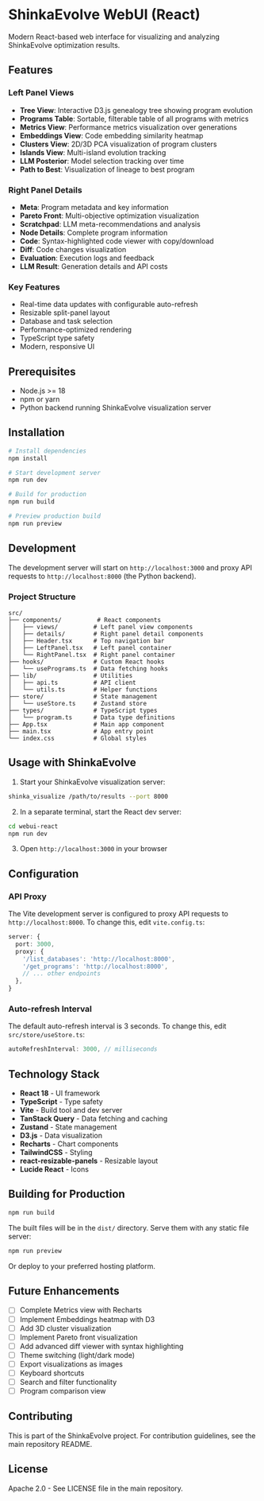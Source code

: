 # ShinkaEvolve WebUI (React)

Modern React-based web interface for visualizing and analyzing ShinkaEvolve optimization results.

## Features

### Left Panel Views
- **Tree View**: Interactive D3.js genealogy tree showing program evolution
- **Programs Table**: Sortable, filterable table of all programs with metrics
- **Metrics View**: Performance metrics visualization over generations
- **Embeddings View**: Code embedding similarity heatmap
- **Clusters View**: 2D/3D PCA visualization of program clusters
- **Islands View**: Multi-island evolution tracking
- **LLM Posterior**: Model selection tracking over time
- **Path to Best**: Visualization of lineage to best program

### Right Panel Details
- **Meta**: Program metadata and key information
- **Pareto Front**: Multi-objective optimization visualization
- **Scratchpad**: LLM meta-recommendations and analysis
- **Node Details**: Complete program information
- **Code**: Syntax-highlighted code viewer with copy/download
- **Diff**: Code changes visualization
- **Evaluation**: Execution logs and feedback
- **LLM Result**: Generation details and API costs

### Key Features
- Real-time data updates with configurable auto-refresh
- Resizable split-panel layout
- Database and task selection
- Performance-optimized rendering
- TypeScript type safety
- Modern, responsive UI

## Prerequisites

- Node.js >= 18
- npm or yarn
- Python backend running ShinkaEvolve visualization server

## Installation

```bash
# Install dependencies
npm install

# Start development server
npm run dev

# Build for production
npm run build

# Preview production build
npm run preview
```

## Development

The development server will start on `http://localhost:3000` and proxy API requests to `http://localhost:8000` (the Python backend).

### Project Structure

```
src/
├── components/          # React components
│   ├── views/          # Left panel view components
│   ├── details/        # Right panel detail components
│   ├── Header.tsx      # Top navigation bar
│   ├── LeftPanel.tsx   # Left panel container
│   └── RightPanel.tsx  # Right panel container
├── hooks/              # Custom React hooks
│   └── usePrograms.ts  # Data fetching hooks
├── lib/                # Utilities
│   ├── api.ts          # API client
│   └── utils.ts        # Helper functions
├── store/              # State management
│   └── useStore.ts     # Zustand store
├── types/              # TypeScript types
│   └── program.ts      # Data type definitions
├── App.tsx             # Main app component
├── main.tsx            # App entry point
└── index.css           # Global styles
```

## Usage with ShinkaEvolve

1. Start your ShinkaEvolve visualization server:
```bash
shinka_visualize /path/to/results --port 8000
```

2. In a separate terminal, start the React dev server:
```bash
cd webui-react
npm run dev
```

3. Open `http://localhost:3000` in your browser

## Configuration

### API Proxy

The Vite development server is configured to proxy API requests to `http://localhost:8000`. To change this, edit `vite.config.ts`:

```typescript
server: {
  port: 3000,
  proxy: {
    '/list_databases': 'http://localhost:8000',
    '/get_programs': 'http://localhost:8000',
    // ... other endpoints
  },
}
```

### Auto-refresh Interval

The default auto-refresh interval is 3 seconds. To change this, edit `src/store/useStore.ts`:

```typescript
autoRefreshInterval: 3000, // milliseconds
```

## Technology Stack

- **React 18** - UI framework
- **TypeScript** - Type safety
- **Vite** - Build tool and dev server
- **TanStack Query** - Data fetching and caching
- **Zustand** - State management
- **D3.js** - Data visualization
- **Recharts** - Chart components
- **TailwindCSS** - Styling
- **react-resizable-panels** - Resizable layout
- **Lucide React** - Icons

## Building for Production

```bash
npm run build
```

The built files will be in the `dist/` directory. Serve them with any static file server:

```bash
npm run preview
```

Or deploy to your preferred hosting platform.

## Future Enhancements

- [ ] Complete Metrics view with Recharts
- [ ] Implement Embeddings heatmap with D3
- [ ] Add 3D cluster visualization
- [ ] Implement Pareto front visualization
- [ ] Add advanced diff viewer with syntax highlighting
- [ ] Theme switching (light/dark mode)
- [ ] Export visualizations as images
- [ ] Keyboard shortcuts
- [ ] Search and filter functionality
- [ ] Program comparison view

## Contributing

This is part of the ShinkaEvolve project. For contribution guidelines, see the main repository README.

## License

Apache 2.0 - See LICENSE file in the main repository.
